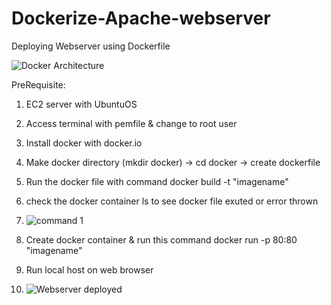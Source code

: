 # Dockerize-Apache-webserver
Deploying Webserver using Dockerfile 

![Docker Architecture](https://github.com/VardhanLearn/Dockerize-Apache-webserver/assets/87961252/b1319a2f-9584-4fcd-95fb-5ab2699c7217)

PreRequisite:

1. EC2 server with UbuntuOS
2. Access terminal with pemfile & change to root user
3. Install docker with docker.io
4. Make docker directory (mkdir docker) -> cd docker -> create dockerfile
5. Run the docker file with command docker build -t "imagename"
6. check the docker container ls to see docker file exuted or error thrown
7. ![command 1](https://github.com/VardhanLearn/Dockerize-Apache-webserver/assets/87961252/12bd65fa-0cf8-47a7-8a1d-02d7bc518f45)

8. Create docker container & run this command docker run -p 80:80 "imagename"
9. Run local host on web browser
10. ![Webserver deployed](https://github.com/VardhanLearn/Dockerize-Apache-webserver/assets/87961252/c1b97fe9-3858-48ce-88cf-8d45de1b6641)

  
